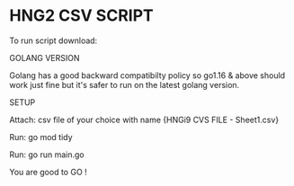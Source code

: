 # HNG2 CSV SCRIPT
To run script download:

GOLANG VERSION

Golang has a good backward compatibilty policy so go1.16 & above should work just fine but it's safer to run on the latest golang version.

SETUP

Attach: csv file of your choice with name {HNGi9 CVS FILE - Sheet1.csv} 

Run: go mod tidy

Run: go run main.go

You are good to GO !
